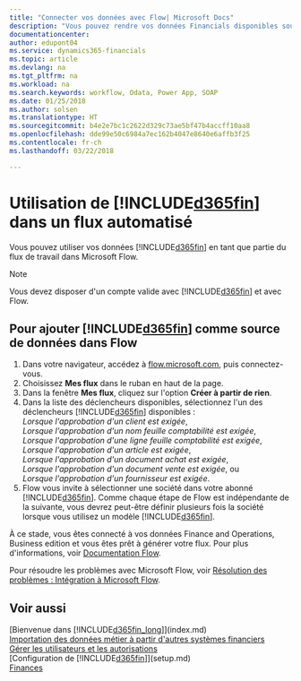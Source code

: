 ```yaml
---
title: "Connecter vos données avec Flow| Microsoft Docs"
description: "Vous pouvez rendre vos données Financials disponibles sous forme de données sources et spécifier une URL OData de vos services Web pour générer un flux de travail automatisé."
documentationcenter: 
author: edupont04
ms.service: dynamics365-financials
ms.topic: article
ms.devlang: na
ms.tgt_pltfrm: na
ms.workload: na
ms.search.keywords: workflow, Odata, Power App, SOAP
ms.date: 01/25/2018
ms.author: solsen
ms.translationtype: HT
ms.sourcegitcommit: b4e2e7bc1c2622d329c73ae5bf47b4accff10aa8
ms.openlocfilehash: dde99e50c6984a7ec162b4047e8640e6affb3f25
ms.contentlocale: fr-ch
ms.lasthandoff: 03/22/2018

---
```

# <a name="using-included365finincludesd365finmdmd-in-an-automated-workflow"></a>Utilisation de [!INCLUDE[d365fin](includes/d365fin_md.md)] dans un flux automatisé
Vous pouvez utiliser vos données [!INCLUDE[d365fin](includes/d365fin_md.md)] en tant que partie du flux de travail dans Microsoft Flow.  

> [!NOTE]  
>   Vous devez disposer d'un compte valide avec [!INCLUDE[d365fin](includes/d365fin_md.md)] et avec Flow.  

## <a name="to-add-included365finincludesd365finmdmd-as-a-data-source-in-flow"></a>Pour ajouter [!INCLUDE[d365fin](includes/d365fin_md.md)] comme source de données dans Flow
1. Dans votre navigateur, accédez à [flow.microsoft.com](https://flow.microsoft.com/en-us/), puis connectez-vous.
2. Choisissez **Mes flux** dans le ruban en haut de la page.
3. Dans la fenêtre **Mes flux**, cliquez sur l'option **Créer à partir de rien**.
4. Dans la liste des déclencheurs disponibles, sélectionnez l'un des déclencheurs [!INCLUDE[d365fin](includes/d365fin_md.md)] disponibles :  
    *Lorsque l'approbation d'un client est exigée*,  
    *Lorsque l'approbation d'un nom feuille comptabilité est exigée*,  
    *Lorsque l'approbation d'une ligne feuille comptabilité est exigée*,  
    *Lorsque l'approbation d'un article est exigée*,  
    *Lorsque l'approbation d'un document achat est exigée*,  
    *Lorsque l'approbation d'un document vente est exigée*, ou  
    *Lorsque l'approbation d'un fournisseur est exigée*.
5. Flow vous invite à sélectionner une société dans votre abonné [!INCLUDE[d365fin](includes/d365fin_md.md)]. Comme chaque étape de Flow est indépendante de la suivante, vous devrez peut-être définir plusieurs fois la société lorsque vous utilisez un modèle [!INCLUDE[d365fin](includes/d365fin_md.md)].

À ce stade, vous êtes connecté à vos données Finance and Operations, Business edition et vous êtes prêt à générer votre flux. Pour plus d'informations, voir [Documentation Flow](https://flow.microsoft.com/documentation/getting-started/).

Pour résoudre les problèmes avec Microsoft Flow, voir [Résolution des problèmes : Intégration à Microsoft Flow](across-troubleshooting-how-use-financials-data-source-flow.md).

## <a name="see-also"></a>Voir aussi
[Bienvenue dans [!INCLUDE[d365fin_long](includes/d365fin_long_md.md)]](index.md)  
[Importation des données métier à partir d'autres systèmes financiers](upload-data.md)  
[Gérer les utilisateurs et les autorisations](ui-how-users-permissions.md)    
[Configuration de [!INCLUDE[d365fin](includes/d365fin_md.md)]](setup.md)  
[Finances](finance.md)  

